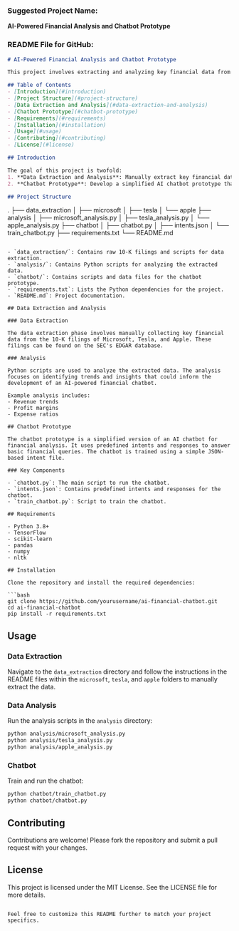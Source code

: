 ### Suggested Project Name:
**AI-Powered Financial Analysis and Chatbot Prototype**

### README File for GitHub:

```markdown
# AI-Powered Financial Analysis and Chatbot Prototype

This project involves extracting and analyzing key financial data from 10-K filings of Microsoft, Tesla, and Apple for the last three fiscal years. The project also includes the development of a simplified AI chatbot prototype that responds to predefined financial queries. This was accomplished during an internship with BCG X.

## Table of Contents
- [Introduction](#introduction)
- [Project Structure](#project-structure)
- [Data Extraction and Analysis](#data-extraction-and-analysis)
- [Chatbot Prototype](#chatbot-prototype)
- [Requirements](#requirements)
- [Installation](#installation)
- [Usage](#usage)
- [Contributing](#contributing)
- [License](#license)

## Introduction

The goal of this project is twofold:
1. **Data Extraction and Analysis**: Manually extract key financial data from 10-K filings of Microsoft, Tesla, and Apple for the last three fiscal years and analyze the data using Python to identify trends and insights.
2. **Chatbot Prototype**: Develop a simplified AI chatbot prototype that can respond to predefined financial queries based on the analyzed data.

## Project Structure

```
.
├── data_extraction
│   ├── microsoft
│   ├── tesla
│   └── apple
├── analysis
│   ├── microsoft_analysis.py
│   ├── tesla_analysis.py
│   └── apple_analysis.py
├── chatbot
│   ├── chatbot.py
│   ├── intents.json
│   └── train_chatbot.py
├── requirements.txt
└── README.md
```

- `data_extraction/`: Contains raw 10-K filings and scripts for data extraction.
- `analysis/`: Contains Python scripts for analyzing the extracted data.
- `chatbot/`: Contains scripts and data files for the chatbot prototype.
- `requirements.txt`: Lists the Python dependencies for the project.
- `README.md`: Project documentation.

## Data Extraction and Analysis

### Data Extraction

The data extraction phase involves manually collecting key financial data from the 10-K filings of Microsoft, Tesla, and Apple. These filings can be found on the SEC's EDGAR database.

### Analysis

Python scripts are used to analyze the extracted data. The analysis focuses on identifying trends and insights that could inform the development of an AI-powered financial chatbot.

Example analysis includes:
- Revenue trends
- Profit margins
- Expense ratios

## Chatbot Prototype

The chatbot prototype is a simplified version of an AI chatbot for financial analysis. It uses predefined intents and responses to answer basic financial queries. The chatbot is trained using a simple JSON-based intent file.

### Key Components

- `chatbot.py`: The main script to run the chatbot.
- `intents.json`: Contains predefined intents and responses for the chatbot.
- `train_chatbot.py`: Script to train the chatbot.

## Requirements

- Python 3.8+
- TensorFlow
- scikit-learn
- pandas
- numpy
- nltk

## Installation

Clone the repository and install the required dependencies:

```bash
git clone https://github.com/yourusername/ai-financial-chatbot.git
cd ai-financial-chatbot
pip install -r requirements.txt
```

## Usage

### Data Extraction

Navigate to the `data_extraction` directory and follow the instructions in the README files within the `microsoft`, `tesla`, and `apple` folders to manually extract the data.

### Data Analysis

Run the analysis scripts in the `analysis` directory:

```bash
python analysis/microsoft_analysis.py
python analysis/tesla_analysis.py
python analysis/apple_analysis.py
```

### Chatbot

Train and run the chatbot:

```bash
python chatbot/train_chatbot.py
python chatbot/chatbot.py
```

## Contributing

Contributions are welcome! Please fork the repository and submit a pull request with your changes.

## License

This project is licensed under the MIT License. See the LICENSE file for more details.
```

Feel free to customize this README further to match your project specifics.
